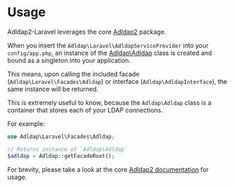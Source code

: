 # Usage

Adldap2-Laravel leverages the core [Adldap2](https://github.com/Adldap2/Adldap2) package.

When you insert the `Adldap\Laravel\AdldapServiceProvider` into your `config/app.php`, an instance of
the [Adldap\Adldap](https://adldap2.github.io/Adldap2/#/setup?id=getting-started) class is created and bound as a
singleton into your application.

This means, upon calling the included facade (`Adldap\Laravel\Facades\Adldap`) or interface (`Adldap\AdldapInterface`),
the same instance will be returned.

This is extremely useful to know, because the `Adldap\Adldap` class is a container that stores each of your LDAP
connections.

For example:

```php
use Adldap\Laravel\Facades\Adldap;

// Returns instance of `Adldap\Adldap`
$adldap = Adldap::getFacadeRoot();
```

For brevity, please take a look at the
core [Adldap2 documentation](https://adldap2.github.io/Adldap2/#/setup?id=getting-started) for usage.
